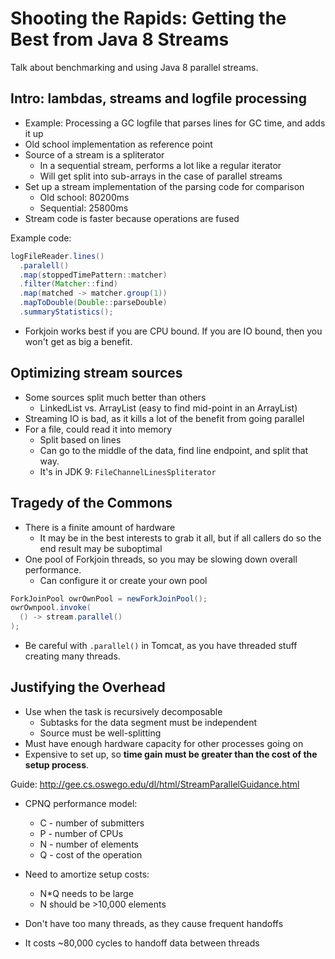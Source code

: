 # Shooting the Rapids: Getting the Best from Java 8 Streams

Talk about benchmarking and using Java 8 parallel streams.

## Intro: lambdas, streams and logfile processing

* Example: Processing a GC logfile that parses lines for GC time, and adds it up
* Old school implementation as reference point
* Source of a stream is a spliterator
  * In a sequential stream, performs a lot like a regular iterator
  * Will get split into sub-arrays in the case of parallel streams
* Set up a stream implementation of the parsing code for comparison
  * Old school: 80200ms
  * Sequential: 25800ms
* Stream code is faster because operations are fused

Example code:

```java
logFileReader.lines()
  .paralell()
  .map(stoppedTimePattern::matcher)
  .filter(Matcher::find)
  .map(matched -> matcher.group(1))
  .mapToDouble(Double::parseDouble)
  .summaryStatistics();
```

* Forkjoin works best if you are CPU bound. If you are IO bound, then you won't get as big a benefit.


## Optimizing stream sources

* Some sources split much better than others
  * LinkedList vs. ArrayList (easy to find mid-point in an ArrayList)
* Streaming IO is bad, as it kills a lot of the benefit from going parallel
* For a file, could read it into memory
  * Split based on lines
  * Can go to the middle of the data, find line endpoint, and split that way.
  * It's in JDK 9: `FileChannelLinesSpliterator`


## Tragedy of the Commons

* There is a finite amount of hardware
  * It may be in the best interests to grab it all, but if all callers do so the end result may be suboptimal
* One pool of Forkjoin threads, so you may be slowing down overall performance.
  * Can configure it or create your own pool
```java
ForkJoinPool owrOwnPool = newForkJoinPool();
owrOwnpool.invoke(
  () -> stream.parallel()
);

```
* Be careful with `.parallel()` in Tomcat, as you have threaded stuff creating many threads.

## Justifying the Overhead

* Use when the task is recursively decomposable
  * Subtasks for the data segment must be independent
  * Source must be well-splitting
* Must have enough hardware capacity for other processes going on
* Expensive to set up, so **time gain must be greater than the cost of the setup process**.

Guide: http://gee.cs.oswego.edu/dl/html/StreamParallelGuidance.html

* CPNQ performance model:
  * C - number of submitters
  * P - number of CPUs
  * N - number of elements
  * Q - cost of the operation

* Need to amortize setup costs:
  * N*Q needs to be large
  * N should be >10,000 elements

* Don't have too many threads, as they cause frequent handoffs
* It costs ~80,000 cycles to handoff data between threads
